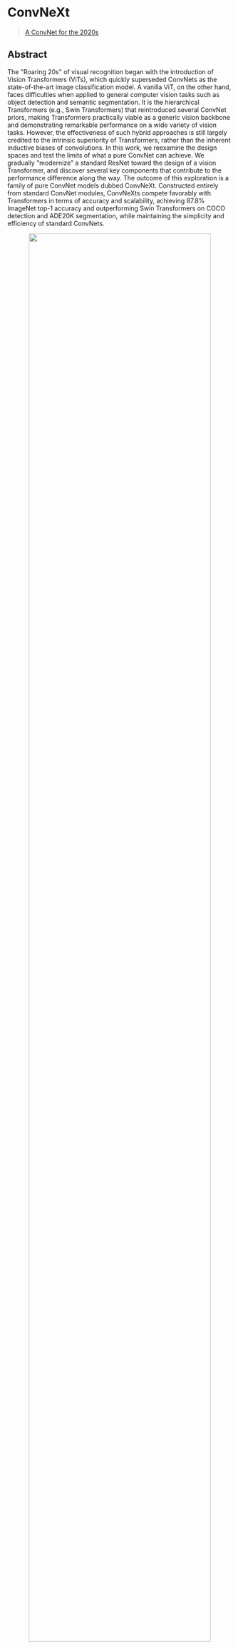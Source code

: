 # ConvNeXt

> [A ConvNet for the 2020s](https://arxiv.org/abs/2201.03545)

<!-- [ALGORITHM] -->

## Abstract

The "Roaring 20s" of visual recognition began with the introduction of Vision Transformers (ViTs), which quickly
superseded ConvNets as the state-of-the-art image classification model. A vanilla ViT, on the other hand, faces
difficulties when applied to general computer vision tasks such as object detection and semantic segmentation. It is the
hierarchical Transformers (e.g., Swin Transformers) that reintroduced several ConvNet priors, making Transformers
practically viable as a generic vision backbone and demonstrating remarkable performance on a wide variety of vision
tasks. However, the effectiveness of such hybrid approaches is still largely credited to the intrinsic superiority of
Transformers, rather than the inherent inductive biases of convolutions. In this work, we reexamine the design spaces
and test the limits of what a pure ConvNet can achieve. We gradually "modernize" a standard ResNet toward the design of
a vision Transformer, and discover several key components that contribute to the performance difference along the way.
The outcome of this exploration is a family of pure ConvNet models dubbed ConvNeXt. Constructed entirely from standard
ConvNet modules, ConvNeXts compete favorably with Transformers in terms of accuracy and scalability, achieving 87.8%
ImageNet top-1 accuracy and outperforming Swin Transformers on COCO detection and ADE20K segmentation, while maintaining
the simplicity and efficiency of standard ConvNets.

<div align=center>
<img src="https://user-images.githubusercontent.com/8370623/148624004-e9581042-ea4d-4e10-b3bd-42c92b02053b.png" width="90%"/>
</div>

## Results and models

|       Method       |  Backbone  |  Pretrain   | Lr schd | Multi-scale crop | FP16 | Mem (GB) | box AP | mask AP |                                         Config                                          |                                                                                                                                                                                                                                            Download                                                                                                                                                                                                                                             |
|:------------------:|:----------:|:-----------:|:-------:|:----------------:|:----:|:--------:|:------:|:-------:|:---------------------------------------------------------------------------------------:|:-----------------------------------------------------------------------------------------------------------------------------------------------------------------------------------------------------------------------------------------------------------------------------------------------------------------------------------------------------------------------------------------------------------------------------------------------------------------------------------------------:|
|     Mask R-CNN     | ConvNeXt-T | ImageNet-1K |   3x    |       yes        | yes  |   7.3    |  46.2  |  41.7   |            [config](./mask-rcnn_convnext-t-p4-w7_fpn_amp-ms-crop-3x_coco.py)            |                                           [model](https://download.openmmlab.com/mmdetection/v2.0/convnext/mask_rcnn_convnext-t_p4_w7_fpn_fp16_ms-crop_3x_coco/mask_rcnn_convnext-t_p4_w7_fpn_fp16_ms-crop_3x_coco_20220426_154953-050731f4.pth)  \| [log](https://download.openmmlab.com/mmdetection/v2.0/convnext/mask_rcnn_convnext-t_p4_w7_fpn_fp16_ms-crop_3x_coco/mask_rcnn_convnext-t_p4_w7_fpn_fp16_ms-crop_3x_coco_20220426_154953.log.json)                                           |
| Cascade Mask R-CNN | ConvNeXt-T | ImageNet-1K |   3x    |       yes        | yes  |   9.0    |  50.3  |  43.6   | [config](./cascade-mask-rcnn_convnext-t-p4-w7_fpn_4conv1fc-giou_amp-ms-crop-3x_coco.py) | [model](https://download.openmmlab.com/mmdetection/v2.0/convnext/cascade_mask_rcnn_convnext-t_p4_w7_fpn_giou_4conv1f_fp16_ms-crop_3x_coco/cascade_mask_rcnn_convnext-t_p4_w7_fpn_giou_4conv1f_fp16_ms-crop_3x_coco_20220509_204200-8f07c40b.pth)  \| [log](https://download.openmmlab.com/mmdetection/v2.0/convnext/cascade_mask_rcnn_convnext-t_p4_w7_fpn_giou_4conv1f_fp16_ms-crop_3x_coco/cascade_mask_rcnn_convnext-t_p4_w7_fpn_giou_4conv1f_fp16_ms-crop_3x_coco_20220509_204200.log.json) |
| Cascade Mask R-CNN | ConvNeXt-S | ImageNet-1K |   3x    |       yes        | yes  |   12.3   |  51.8  |  44.8   | [config](./cascade-mask-rcnn_convnext-s-p4-w7_fpn_4conv1fc-giou_amp-ms-crop-3x_coco.py) | [model](https://download.openmmlab.com/mmdetection/v2.0/convnext/cascade_mask_rcnn_convnext-s_p4_w7_fpn_giou_4conv1f_fp16_ms-crop_3x_coco/cascade_mask_rcnn_convnext-s_p4_w7_fpn_giou_4conv1f_fp16_ms-crop_3x_coco_20220510_201004-3d24f5a4.pth)  \| [log](https://download.openmmlab.com/mmdetection/v2.0/convnext/cascade_mask_rcnn_convnext-s_p4_w7_fpn_giou_4conv1f_fp16_ms-crop_3x_coco/cascade_mask_rcnn_convnext-s_p4_w7_fpn_giou_4conv1f_fp16_ms-crop_3x_coco_20220510_201004.log.json) |

**Note**:

- ConvNeXt backbone needs to install [MMPreTrain](https://github.com/open-mmlab/mmpretrain) first, which has abundant
  backbones for downstream tasks.

```shell
pip install mmpretrain
```

- The performance is unstable. `Cascade Mask R-CNN` may fluctuate about 0.2 mAP.

## Citation

```bibtex
@article{liu2022convnet,
  title={A ConvNet for the 2020s},
  author={Liu, Zhuang and Mao, Hanzi and Wu, Chao-Yuan and Feichtenhofer, Christoph and Darrell, Trevor and Xie, Saining},
  journal={Proceedings of the IEEE/CVF Conference on Computer Vision and Pattern Recognition (CVPR)},
  year={2022}
}
```
